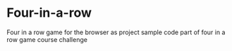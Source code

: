 # Four-in-a-row
Four in a row game for the browser as project sample code part of four in a row game course challenge
